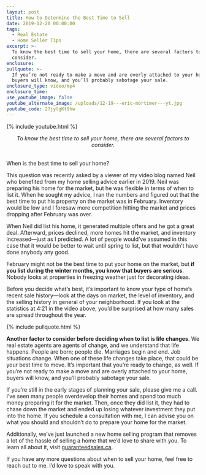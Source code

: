 ```yaml
---
layout: post
title: How to Determine the Best Time to Sell
date: 2019-12-20 00:00:00
tags:
  - Real Estate
  - Home Seller Tips
excerpt: >-
  To know the best time to sell your home, there are several factors to
  consider.
enclosure:
pullquote: >-
  If you’re not ready to make a move and are overly attached to your home,
  buyers will know, and you’ll probably sabotage your sale.
enclosure_type: video/mp4
enclosure_time:
use_youtube_image: false
youtube_alternate_image: /uploads/12-19---eric-mortimer---yt.jpg
youtube_code: 27jylgKt9hw
---
```


{% include youtube.html %}

<center><em>To know the best time to sell your home, there are several factors to consider.</em></center>

<br>When is the best time to sell your home?

This question was recently asked by a viewer of my video blog named Neil who benefited from my home selling advice earlier in 2019. Neil was preparing his home for the market, but he was flexible in terms of when to list it. When he sought my advice, I ran the numbers and figured out that the best time to put his property on the market was in February. Inventory would be low and I foresaw more competition hitting the market and prices dropping after February was over.

When Neil did list his home, it generated multiple offers and he got a great deal. Afterward, prices declined, more homes hit the market, and inventory increased—just as I predicted. A lot of people would’ve assumed in this case that it would be better to wait until spring to list, but that wouldn’t have done anybody any good.

February might not be the best time to put your home on the market, but **if you list during the winter months, you know that buyers are serious**. Nobody looks at properties in freezing weather just for decorating ideas.

Before you decide what’s best, it’s important to know your type of home’s recent sale history—look at the days on market, the level of inventory, and the selling history in general of your neighborhood. If you look at the statistics at 4:21 in the video above, you’d be surprised at how many sales are spread throughout the year.

{% include pullquote.html %}

**Another factor to consider before deciding when to list is life changes**. We real estate agents are agents of change, and we understand that life happens. People are born; people die. Marriages begin and end. Job situations change. When one of these life changes take place, that could be your best time to move. It’s important that you’re ready to change, as well. If you’re not ready to make a move and are overly attached to your home, buyers will know, and you’ll probably sabotage your sale.

If you’re still in the early stages of planning your sale, please give me a call. I’ve seen many people overdevelop their homes and spend too much money preparing it for the market. Then, once they did list it, they had to chase down the market and ended up losing whatever investment they put into the home. If you schedule a consultation with me, I can advise you on what you should and shouldn’t do to prepare your home for the market.

Additionally, we’ve just launched a new home selling program that removes a lot of the hassle of selling a home that we’d love to share with you. To learn all about it, visit <u><a target="_blank" href="http://guaranteedsales.ca/">guaranteedsales.ca</a></u>.

If you have any more questions about when to sell your home, feel free to reach out to me. I’d love to speak with you.